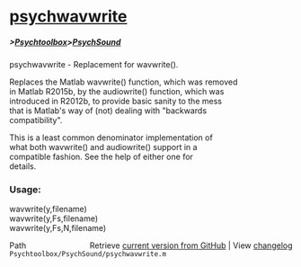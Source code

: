 # [psychwavwrite](psychwavwrite)
##### >[Psychtoolbox](Psychtoolbox)>[PsychSound](PsychSound)

psychwavwrite - Replacement for wavwrite().  
  
Replaces the Matlab wavwrite() function, which was removed  
in Matlab R2015b, by the audiowrite() function, which was  
introduced in R2012b, to provide basic sanity to the mess  
that is Matlab's way of (not) dealing with "backwards  
compatibility".  
  
This is a least common denominator implementation of  
what both wavwrite() and audiowrite() support in a  
compatible fashion. See the help of either one for  
details.  
  
### Usage:  
  
 wavwrite(y,filename)  
 wavwrite(y,Fs,filename)  
 wavwrite(y,Fs,N,filename)  




<div class="code_header" style="text-align:right;">
  <span style="float:left;">Path&nbsp;&nbsp;</span> <span class="counter">Retrieve <a href=
  "https://raw.github.com/Psychtoolbox-3/Psychtoolbox-3/beta/Psychtoolbox/PsychSound/psychwavwrite.m">current version from GitHub</a> | View <a href=
  "https://github.com/Psychtoolbox-3/Psychtoolbox-3/commits/beta/Psychtoolbox/PsychSound/psychwavwrite.m">changelog</a></span>
</div>
<div class="code">
  <code>Psychtoolbox/PsychSound/psychwavwrite.m</code>
</div>

